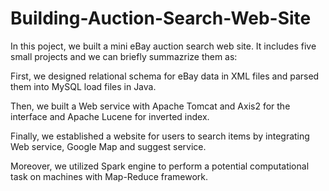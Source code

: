 # Building-Auction-Search-Web-Site
In this poject, we built a mini eBay auction search web site. It includes five small projects and we can briefly summazrize them as:

First, we designed relational schema for eBay data in XML files and parsed them into MySQL load files in Java.

Then, we built a Web service with Apache Tomcat and Axis2 for the interface and Apache Lucene for inverted index.

Finally, we established a website for users to search items by integrating Web service, Google Map and suggest service.

Moreover, we utilized Spark engine to perform a potential computational task on machines with Map-Reduce framework.
